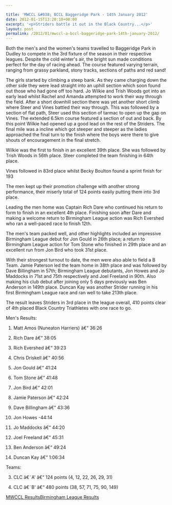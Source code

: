 ```yaml
---

title: 'MWCCL &#038; BCCL Baggeridge Park - 14th January 2012'
date: 2012-01-15T13:20:10+00:00
excerpt: '<p>Striders battle it out in the Black Country...</p>'
layout: post
permalink: /2012/01/mwccl-a-bccl-baggeridge-park-14th-january-2012/
---
```

</p> 

Both the men's and the women's teams travelled to Baggeridge Park in Dudley to compete in the 3rd fixture of the season in their respective leagues. Despite the cold winter's air, the bright sun made conditions perfect for the day of racing ahead. The course featured varying terrain, ranging from grassy parkland, stony tracks, sections of paths and red sand! 

The girls started by climbing a steep bank. As they came charging down the other side they were lead straight into an uphill section which soon found out those who had gone off too hard. Jo Wilkie and Trish Woods got into an early lead whilst Rachel and Amanda attempted to work their way through the field. After a short downhill section there was yet another short climb where Steer and Vines battled their way through. This was followed by a section of flat path, Steer used this section of tarmac to open up the gap on Vines. The extended 6.5km course featured a section of out and back. By this point Wilkie had opened up a good lead on the rest of the Striders. The final mile was a incline which got steeper and steeper as the ladies approached the final turn to the finish where the boys were there to give shouts of encouragement in the final stretch.

Wilkie was the first to finish in an excellent 39th place. She was followed by Trish Woods in 56th place. Steer completed the team finishing in 64th place.

Vines followed in 83rd place whilst Becky Boulton found a sprint finish for 193

The men kept up their promotion challenge with another strong performance, their miserly total of 124 points easily putting them into 3rd place.

Leading the men home was Captain Rich Dare who continued his return to form to finish in an excellent 4th place. Finishing soon after Dare and making a welcome return to Birmingham League action was Rich Evershed who ran a well-paced race to finish 12th.

The men's team packed well, and other highlights included an impressive Birmingham League debut for Jon Gould in 26th place; a return to Birmingham League action for Tom Stone who finished in 29th place and an excellent run from Jon Bird who took 31st place.

With their strongest turnout to date, the men were also able to field a B Team. Jamie Paterson led the team home in 38th place and was followed by Dave Billingham in 57th; Birmingham League debutants, Jon Howes and Jo Maddocks in 71st and 75th respectively and Joel Freeland in 90th. Also making his club debut after joining only 5 days previously was Ben Anderson in 149th place. Duncan Kay was another Strider running in his first Birmingham League race and ran well to take 213th place.

The result leaves Striders in 3rd place in the league overall, 410 points clear of 4th placed Black Country Triathletes with one race to go.

Men's Results:

1) Matt Amos (Nuneaton Harriers) â€“ 36:26

4) Rich Dare â€“ 38:05

12) Rich Evershed â€“ 39:23

22) Chris Driskell â€“ 40:56

26) Jon Gould â€“ 41:24

29) Tom Stone â€“ 41:48

31) Jon Bird â€“ 42:01

38) Jamie Paterson â€“ 42:24

57) Dave Billingham â€“ 43:36

71) Jon Howes -44:14

75) Jo Maddocks â€“ 44:20

90) Joel Freeland â€“ 45:31

149) Ben Anderson â€“ 49:24

213) Duncan Kay â€“ 1:06:34

Teams:

3) CLC â€˜A' â€“ 124 points (4, 12, 22, 26, 29, 31)

2) CLC â€˜B' â€“ 480 points (38, 57, 71, 75, 90, 149)

<a href="/assets/pdf/results/2012mwcclfixture3.pdf" target="_blank" rel="nofollow">MWCCL Results</a><a href="/assets/pdf/results/bccl3.pdf" target="_blank" rel="nofollow">Birmingham League Results</a>
